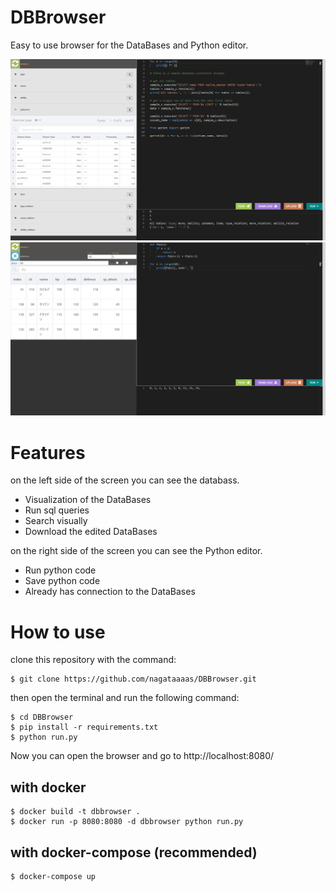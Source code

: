 # DBBrowser

Easy to use browser for the DataBases and Python editor.

![img](assets/1.png)
![img](assets/2.png)


# Features

on the left side of the screen you can see the databass.

- Visualization of the DataBases
- Run sql queries
- Search visually
- Download the edited DataBases

on the right side of the screen you can see the Python editor.

- Run python code
- Save python code
- Already has connection to the DataBases

# How to use

clone this repository with the command:

    $ git clone https://github.com/nagataaaas/DBBrowser.git

then open the terminal and run the following command:

    $ cd DBBrowser
    $ pip install -r requirements.txt
    $ python run.py

Now you can open the browser and go to http://localhost:8080/

## with docker

    $ docker build -t dbbrowser .
    $ docker run -p 8080:8080 -d dbbrowser python run.py

## with docker-compose (recommended)

    $ docker-compose up